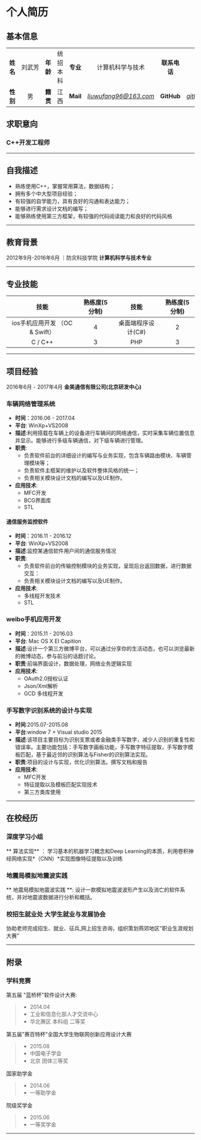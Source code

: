 
# 个人简历
## 基本信息

|  |  |  | |  |  |  | |
|:--:|:--:|:--:|:--:|:--:|:--:|:--:|:--:|
| **姓名** |刘武芳 |**年龄**|统招本科|**专业**|计算机科学与技术| **联系电话** | **18333663893** |
| **性别** |  男　　|**籍贯** | 江西 | **Mail** |*liuwufang96@163.com*| **GitHub** | [*github.com/suilin1254703825*](https://github.com/suilin1254703825) |


##  求职意向

### **C++开发工程师**  
--- 
## 自我描述
+ 熟练使用C++，掌握常用算法，数据结构；
+ 拥有多个中大型项目经验；
+ 有较强的自学能力，具有良好的沟通和表达能力；
+ 能够进行需求设计文档的编写；
+ 能够熟练使用第三方框架，有较强的代码阅读能力和良好的代码风格
-----
## 教育背景
2012年9月-2016年6月  ｜防灾科技学院 **计算机科学与技术专业**

--------
## 专业技能
| 技能 | 熟练度(5分制) | 技能 | 熟练度(5分制) |   
| :---: | :---: | :---: | :---: |
|ios手机应用开发	（OC & Swift）|4|桌面端程序设计(C#)|2|
|C / C++|3|PHP|3|

--------

## 项目经验
2016年6月 - 2017年4月    **金美通信有限公司(北京研发中心)**
### 车辆网络管理系统
* **时间**：2016.06 - 2017.04
* **平台**: WinXp+VS2008
* **描述**:利用搭载在车辆上的设备进行车辆间的网络通信，实时采集车辆位置信息并显示。能够进行多级车辆通信，对下级车辆进行管理。
* **职责**:
	+ 负责软件前台的详细设计的编写与业务实现，包含车辆路由模块、车辆管理模块等；  
	+ 负责软件主框架的维护以及软件整体风格的统一；
	+ 负责相关模块设计文档的编写以及UE制作。
*  **应用技术**:
	+ MFC开发
	+ BCG界面库 
	+ STL

#### 通信服务监控软件
* **时间**：2016.11 - 2016.12
* **平台**: WinXp+VS2008
* **描述**:监控某通信软件用户间的通信服务情况
* **职责**:
	+ 负责软件前台的传输控制模块的业务实现，呈现后台返回数据，进行数据交互：  
	+ 负责相关模块设计文档的编写以及UE制作。
*  **应用技术**:
	+ 多线程开发技术
	+ STL
	
### weibo手机应用开发
* **时间**：2015.11 - 2016.03
* **平台**: Mac OS X EI Capition
* **描述**:设计一个第三方微博平台，可以通过分享你的生活动态，也可以浏览最新的微博动态，参与前沿的话题讨论。
* **职责**:前端界面设计，数据处理，网络业务逻辑实现
*  **应用技术**:
	+ OAuth2.0授权认证
	+ Json/Xml解析 
	+ GCD 多线程开发 

### 手写数字识别系统的设计与实现

*  **时间**:2015.07-2015.08
*  **平台**:window 7 + Visual studio 2015 
*  **描述**:该项目主要目标为识别支票或者金融类手写数字，减少人识别的重复性和错误率。主要功能包括：手写数字画板功能，手写数字特征提取，手写数字模板匹配，基于最近邻的识别算法与Fisher的识别算法实现。
*  **职责**:项目的设计与实现，优化识别算法。撰写文档和报告
*  **应用技术**:
	+ MFC开发
	+ 特征提取以及模板匹配实现技术 
	+ 第三方类库使用
----

## 在校经历

### 深度学习小组
** 算法实现** ：
 学习基本的机器学习概念和Deep Learning的本质，利用卷积神经网络实现*（CNN）*实现图像特征提取以及训练
### 地震局模拟地震波实践
** 地震局模拟地震波实践 **:
  设计一款模拟地震波波形产生以及消亡的软件系统，并对地震波数据进行分析和概括。
### 校招生就业处 大学生就业与发展协会
 协助老师完成招生、就业、征兵,网上招生咨询，组织策划燕郊地区”职业生涯规划大赛”

--------

## 附录

### 学科竞赛

 第五届 "蓝桥杯"软件设计大赛:
> - 2014.04 
> - 工业和信息化部人才交流中心
> - 华北赛区 本科组  二等奖

第五届"赛百特杯"全国大学生物联网创新应用设计大赛 
> - 2015.08 
> - 中国电子学会
> - 北京 团体三等奖


国家助学金
> - 2014.06
> - 一等助学金

院级奖学金
> - 2015.06
> - 一等奖学金

-------

